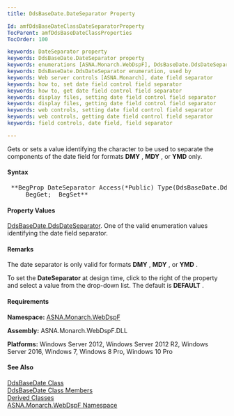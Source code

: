 ```yaml
---
title: DdsBaseDate.DateSeparator Property

Id: amfDdsBaseDateClassDateSeparatorProperty
TocParent: amfDdsBaseDateClassProperties
TocOrder: 100

keywords: DateSeparator property
keywords: DdsBaseDate.DateSeparator property
keywords: enumerations [ASNA.Monarch.WebDspF], DdsBaseDate.DdsDateSeparator, used by
keywords: DdsBaseDate.DdsDateSeparator enumeration, used by
keywords: Web server controls [ASNA.Monarch], date field separator
keywords: how to, set date field control field separator
keywords: how to, get date field control field separator
keywords: display files, setting date field control field separator
keywords: display files, getting date field control field separator
keywords: web controls, setting date field control field separator
keywords: web controls, getting date field control field separator
keywords: field controls, date field, field separator

---
```


Gets or sets a value identifying the character to be used to separate the components of the date field for formats **DMY** , **MDY** , or **YMD** only.

#### Syntax
<pre class="syntax"> **BegProp DateSeparator Access(*Public) Type(DdsBaseDate.DdsDateSeparator)
     BegGet;  BegSet** </pre>

#### Property Values
[ DdsBaseDate.DdsDateSeparator](amfDdsDateSeparatorEnumeration.html). One of the valid enumeration values identifying the date field separator.

#### Remarks
The date separator is only valid for formats **DMY** , **MDY** , or **YMD** .

To set the **DateSeparator** at design time, click to the right of the property and select a value from the drop-down list. The default is **DEFAULT** .

#### Requirements
**Namespace:** [ASNA.Monarch.WebDspF](amfWebDspFNamespace.html)

**Assembly:** ASNA.Monarch.WebDspF.DLL

**Platforms:** Windows Server 2012, Windows Server 2012 R2, Windows Server 2016, Windows 7, Windows 8 Pro, Windows 10 Pro

#### See Also
[DdsBaseDate Class](amfDdsBaseDateClass.html) <br /> [ DdsBaseDate Class Members](amfDdsBaseDateClassMembers.html) <br /> [ Derived Classes](amfDdsBaseDateDerivedClasses.html) <br />[ ASNA.Monarch.WebDspF Namespace](amfWebDspFNamespace.html)
